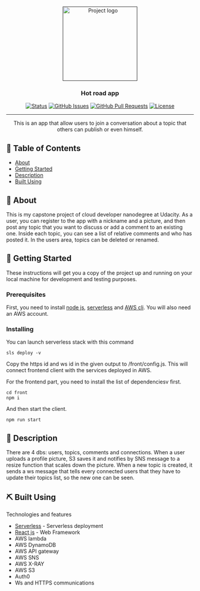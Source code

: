 <p align="center">
  <a href="" rel="noopener">
 <img width=200px height=200px src="https://i.imgur.com/6wj0hh6.jpg" alt="Project logo"></a>
</p>

<h3 align="center">Hot road app</h3>

<div align="center">

[![Status](https://img.shields.io/badge/status-active-success.svg)]()
[![GitHub Issues](https://img.shields.io/github/issues/kylelobo/The-Documentation-Compendium.svg)](https://github.com/kylelobo/The-Documentation-Compendium/issues)
[![GitHub Pull Requests](https://img.shields.io/github/issues-pr/kylelobo/The-Documentation-Compendium.svg)](https://github.com/kylelobo/The-Documentation-Compendium/pulls)
[![License](https://img.shields.io/badge/license-MIT-blue.svg)](/LICENSE)

</div>

---

<p align="center"> This is an app that allow users to join a conversation about a topic that others can publish or even himself.
    <br> 
</p>

## 📝 Table of Contents

- [About](#about)
- [Getting Started](#getting_started)
- [Description](#description)
- [Built Using](#built_using)

## 🧐 About <a name = "about"></a>

This is my capstone project of cloud developer nanodegree at Udacity.
As a user, you can register to the app with a nickname and a picture, and then post any topic that you want to discuss or add a comment to an existing one. Inside each topic, you can see a list of relative comments and who has posted it.
In the users area, topics can be deleted or renamed.

## 🏁 Getting Started <a name = "getting_started"></a>

These instructions will get you a copy of the project up and running on your local machine for development and testing purposes.

### Prerequisites

First, you need to install  [node js](https://nodejs.org/en/), [serverless](https://www.serverless.com/) and [AWS cli](https://aws.amazon.com/en/cli/). You will also need an AWS account.

### Installing

You can launch serverless stack with this command
```
sls deploy -v
```
Copy the https id and ws id in the given output to /front/config.js. This will connect frontend client with the services deployed in AWS.

For the frontend part, you need to install the list of dependenciesv first.
```
cd front
npm i
```
And then start the client.
```
npm run start
```

## 🎈 Description <a name="description"></a>

There are 4 dbs: users, topics, comments and connections.
When a user uploads a profile picture, S3 saves it and notifies by SNS message to a resize function that scales down the picture.
When a new topic is created, it sends a ws message that tells every connected users that they have to update their topics list, so the new one can be seen.

## ⛏️ Built Using <a name = "built_using"></a>

Technologies and features

- [Serverless](https://www.serverless.com/) - Serverless deployment
- [React js](https://reactjs.org/) - Web Framework
- AWS lambda
- AWS DynamoDB
- AWS API gateway
- AWS SNS
- AWS X-RAY
- AWS S3
- Auth0
- Ws and HTTPS communications
